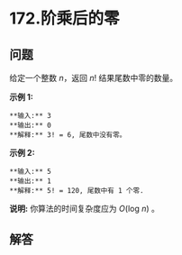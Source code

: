 # 172.阶乘后的零

## 问题

给定一个整数 *n*，返回 *n*! 结果尾数中零的数量。

**示例 1:**

```
**输入:** 3
**输出:** 0
**解释:** 3! = 6, 尾数中没有零。
```

**示例 2:**

```
**输入:** 5
**输出:** 1
**解释:** 5! = 120, 尾数中有 1 个零.
```

**说明:** 你算法的时间复杂度应为 *O*(log *n*) 。



## 解答


